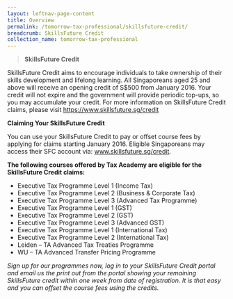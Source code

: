 ```yaml
---
layout: leftnav-page-content
title: Overview
permalink: /tomorrow-tax-professional/skillsfuture-credit/
breadcrumb: SkillsFuture Credit
collection_name: tomorrow-tax-professional
---
```


>**SkillsFuture Credit**<br>

SkillsFuture Credit aims to encourage individuals to take ownership of their skills development and lifelong learning. All Singaporeans aged 25 and above will receive an opening credit of S$500 from January 2016. Your credit will not expire and the government will provide periodic top-ups, so you may accumulate your credit.
For more information on SkillsFuture Credit claims, please visit https://www.skillsfuture.sg/credit

**Claiming Your SkillsFuture Credit**<br>

You can use your SkillsFuture Credit to pay or offset course fees by applying for claims starting January 2016. Eligible Singaporeans may access their SFC account via: www.skillsfuture.sg/credit. 

**The following courses offered by Tax Academy are eligible for the SkillsFuture Credit claims:**<br>

- Executive Tax Programme Level 1 (Income Tax)
- Executive Tax Programme Level 2 (Business & Corporate Tax)
-	Executive Tax Programme Level 3 (Advanced Tax Programme)
-	Executive Tax Programme Level 1 (GST)
-	Executive Tax Programme Level 2 (GST)
-	Executive Tax Programme Level 3 (Advanced GST)
-	Executive Tax Programme Level 1 (International Tax)
-	Executive Tax Programme Level 2 (International Tax)
-	Leiden – TA Advanced Tax Treaties Programme
-	WU – TA Advanced Transfer Pricing Programme

*Sign up for our programmes now, log in to your SkillsFuture Credit portal and email us the print out from the portal showing your remaining SkillsFuture credit within one week from date of registration. 
It is that easy and you can offset the course fees using the credits.*
